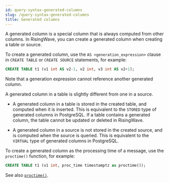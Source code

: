 ```yaml
---
id: query-syntax-generated-columns
slug: /query-syntax-generated-columns
title: Generated columns
---
```

<head>
  <link rel="canonical" href="https://docs.risingwave.com/docs/current/query-syntax-generated-columns/" />
</head>

A generated column is a special column that is always computed from other columns. In RisingWave, you can create a generated column when creating a table or source.

To create a generated column, use the `AS <generation_expression>` clause in `CREATE TABLE` or `CREATE SOURCE` statements, for example:

```sql
CREATE TABLE t1 (v1 int AS v2-1, v2 int, v3 int AS v2+1);
```

Note that a generation expression cannot reference another generated column.

A generated column in a table is slightly different from one in a source.

- A generated column in a table is stored in the created table, and computed when it is inserted. This is equivalent to the `STORED` type of generated columns in PostgreSQL. If a table contains a generated column, the table cannot be updated or deleted in RisingWave.

- A generated column in a source is not stored in the created source, and is computed when the source is queried. This is equivalent to the `VIRTUAL` type of generated columns in PostgreSQL.

To create a generated column as the processing time of a message, use the `proctime()` function, for example:

```sql
CREATE TABLE t1 (v1 int, proc_time timestamptz as proctime());
```

See also [`proctime()`](/sql/functions-operators/sql-function-datetime.md#proctime).